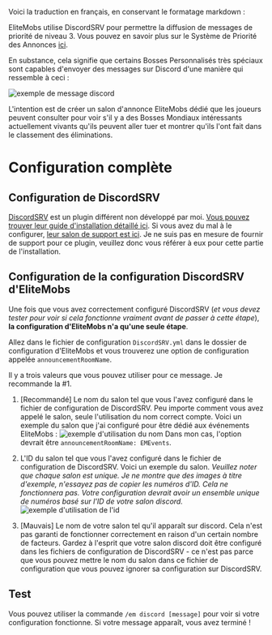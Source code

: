 Voici la traduction en français, en conservant le formatage markdown :

EliteMobs utilise DiscordSRV pour permettre la diffusion de messages de priorité de niveau 3. Vous pouvez en savoir plus sur le Système de Priorité des Annonces [ici](fr/elitemobs/announcement_priority_system.md).

En substance, cela signifie que certains Bosses Personnalisés très spéciaux sont capables d'envoyer des messages sur Discord d'une manière qui ressemble à ceci :

![exemple de message discord](https://i.imgur.com/sIndft0.png)

L'intention est de créer un salon d'annonce EliteMobs dédié que les joueurs peuvent consulter pour voir s'il y a des Bosses Mondiaux intéressants actuellement vivants qu'ils peuvent aller tuer et montrer qu'ils l'ont fait dans le classement des éliminations.

# Configuration complète

## Configuration de DiscordSRV

[DiscordSRV](https://www.spigotmc.org/resources/discordsrv.18494/) est un plugin différent non développé par moi. [Vous pouvez trouver leur guide d'installation détaillé ici](https://github.com/discordsrv/discordsrv/wiki/Installation). Si vous avez du mal à le configurer, [leur salon de support est ici](https://discord.discordsrv.com/). Je ne suis pas en mesure de fournir de support pour ce plugin, veuillez donc vous référer à eux pour cette partie de l'installation.

## Configuration de la configuration DiscordSRV d'EliteMobs

Une fois que vous avez correctement configuré DiscordSRV (*et vous devez tester pour voir si cela fonctionne vraiment avant de passer à cette étape*), **la configuration d'EliteMobs n'a qu'une seule étape**.

Allez dans le fichier de configuration `DiscordSRV.yml` dans le dossier de configuration d'EliteMobs et vous trouverez une option de configuration appelée `announcementRoomName`.

Il y a trois valeurs que vous pouvez utiliser pour ce message. Je recommande la #1.

1. [Recommandé] Le nom du salon tel que vous l'avez configuré dans le fichier de configuration de DiscordSRV. Peu importe comment vous avez appelé le salon, seule l'utilisation du nom correct compte. Voici un exemple du salon que j'ai configuré pour être dédié aux événements EliteMobs :
   ![exemple d'utilisation du nom](https://i.imgur.com/a2kMWXv.png)
   Dans mon cas, l'option devrait être `announcementRoomName: EMEvents`.

2. L'ID du salon tel que vous l'avez configuré dans le fichier de configuration de DiscordSRV. Voici un exemple du salon. *Veuillez noter que chaque salon est unique. Je ne montre que des images à titre d'exemple, n'essayez pas de copier les numéros d'ID. Cela ne fonctionnera pas. Votre configuration devrait avoir un ensemble unique de numéros basé sur l'ID de votre salon discord.*
   ![exemple d'utilisation de l'id](https://i.imgur.com/CGElkdh.png)
3. [Mauvais] Le nom de votre salon tel qu'il apparaît sur discord. Cela n'est pas garanti de fonctionner correctement en raison d'un certain nombre de facteurs. Gardez à l'esprit que votre salon discord doit être configuré dans les fichiers de configuration de DiscordSRV - ce n'est pas parce que vous pouvez mettre le nom du salon dans ce fichier de configuration que vous pouvez ignorer sa configuration sur DiscordSRV.

## Test
Vous pouvez utiliser la commande `/em discord [message]` pour voir si votre configuration fonctionne. Si votre message apparaît, vous avez terminé !